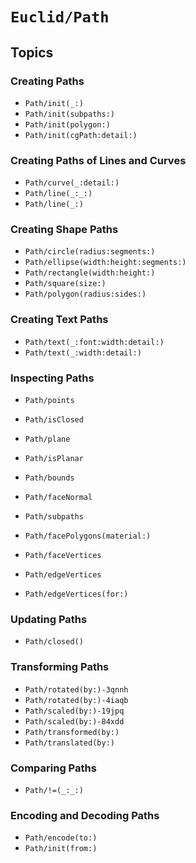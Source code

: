 # ``Euclid/Path``

## Topics 

### Creating Paths

- ``Path/init(_:)``
- ``Path/init(subpaths:)``
- ``Path/init(polygon:)``
- ``Path/init(cgPath:detail:)``

### Creating Paths of Lines and Curves

- ``Path/curve(_:detail:)``
- ``Path/line(_:_:)``
- ``Path/line(_:)``

### Creating Shape Paths

- ``Path/circle(radius:segments:)``
- ``Path/ellipse(width:height:segments:)``
- ``Path/rectangle(width:height:)``
- ``Path/square(size:)``
- ``Path/polygon(radius:sides:)``

### Creating Text Paths

- ``Path/text(_:font:width:detail:)``
- ``Path/text(_:width:detail:)``

### Inspecting Paths

- ``Path/points``
- ``Path/isClosed``
- ``Path/plane``

- ``Path/isPlanar``
- ``Path/bounds``
- ``Path/faceNormal``
- ``Path/subpaths``

- ``Path/facePolygons(material:)``
- ``Path/faceVertices``
- ``Path/edgeVertices``
- ``Path/edgeVertices(for:)``

### Updating Paths

- ``Path/closed()``

### Transforming Paths

- ``Path/rotated(by:)-3qnnh``
- ``Path/rotated(by:)-4iaqb``
- ``Path/scaled(by:)-19jpq``
- ``Path/scaled(by:)-84xdd``
- ``Path/transformed(by:)``
- ``Path/translated(by:)``

### Comparing Paths

- ``Path/!=(_:_:)``

### Encoding and Decoding Paths

- ``Path/encode(to:)``
- ``Path/init(from:)``
